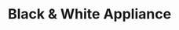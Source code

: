 ---
title: "Black & White Appliance"
url: /reno/black-und-white-appliance/
shop: Haushaltsartikel
---